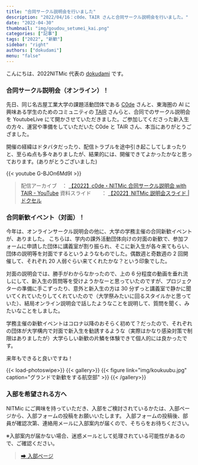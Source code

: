 ```yaml
---
title: "合同サークル説明会を行いました"
description: "2022/04/16：c0de、TAIR さんと合同サークル説明会を行いました。"
date: "2022-04-30"
thumbnail: "img/goudou_setumei_kai.png"
categories: ["記事"]
tags: ["2022", "新歓"]
sidebar: "right"
authors: ["dokudami"]
menu: "false"
---
```


こんにちは、2022NITMic 代表の [dokudami](http://nitmic.club.nitech.ac.jp/authors/dokudami/) です。

### 合同サークル説明会（オンライン）！

先日、同じ名古屋工業大学の課題活動団体である [C0de](https://x.com/c0demattari) さんと、東海圏の AI に興味ある学生のためのコミュニティの [TAIR](https://x.com/tairproject) さんらと、合同でのサークル説明会を YoutubeLive にて開かさせていただきました。ご参加してくださった新入生の方々、運営や準備をしていただいた C0de と TAIR さん、本当にありがとうござました。

開催の経緯はドタバタだったり、配信トラブルを途中引き起こしてしまったりと、至らぬ点も多々ありましたが、結果的には、開催できてよかったかなと思っております。(ありがとうございました)

{{< youtube G-BJOn6Md9I >}}

> 配信アーカイブ　： [【2022】c0de・NITMic 合同サークル説明会 with TAIR - YouTube](https://www.youtube.com/watch?v=MB_o8w3Q1mc)
> 資料スライド　　： [【2022】NITMic 説明会スライド | ドクセル](https://www.docswell.com/s/dokudami/Z346JK-2022-04-21-024719)

### 合同新歓イベント（対面）！

今年は、オンラインサークル説明会の他に、大学の学務主催の合同新歓イベントが、ありました。
こちらは、学内の課外活動団体向けの対面の新歓で、参加フォームに申請した団体に講義室が割り振られ、そこに新入生が各々来てもらい、団体の説明等を対面でするというようなものでした。偶数週と奇数週の 2 回開催して、それぞれ 20 人弱ぐらい来てくれたかな？という印象でした。

対面の説明会では、勝手がわからなかったので、上の 6 分程度の動画を垂れ流しにして、新入生の質問等を受けようかなーと思っていたのですが、プロジェクターの準備に手こずったり、意外と新入生の方は 30 分ずっと講義室で静かに聞いてくれていたりしてくれていたので（大学祭みたいに回るスタイルかと思っていた）、結局オンライン説明会で話したようなことを説明して、質問を聞く、みたいなことをしました。

学務主催の新歓イベントはコロナ以降のおそらく初めて？だったので、それぞれの団体が大学構内で対面で新入生を勧誘するような（実際はかなり感染対策で制限はありましたが）大学らしい新歓の片鱗を体験できて個人的には良かったです。

来年もできると良いですね！

<!-- prettier-ignore-start -->
{{< load-photoswipe>}}
{{< gallery>}}
  {{< figure link="img/koukuubu.jpg" caption="グランドで新歓をする航空部" >}}
{{< /gallery>}}
<!-- prettier-ignore-end -->

### 入部を希望される方へ

NITMic にご興味を持っていただき、入部をご検討されているかたは、入部ページから、入部フォームの投稿をお願いいたします。
入部フォームの投稿後、部員が確認次第、連絡用メールに入部案内が届くので、そちらをお待ちください。

※入部案内が届かない場合、迷惑メールとして処理されている可能性があるので、ご確認ください。

> [➡ 入部ページ](http://nitmic.club.nitech.ac.jp/top/join/)
